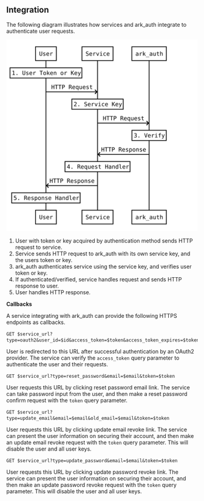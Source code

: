 ## Integration

The following diagram illustrates how services and ark_auth integrate to authenticate user requests.

![User request verification](docs/asset/integration.svg)

1. User with token or key acquired by authentication method sends HTTP request to service.
2. Service sends HTTP request to ark_auth with its own service key, and the users token or key.
3. ark_auth authenticates service using the service key, and verifies user token or key.
4. If authenticated/verified, service handles request and sends HTTP response to user.
5. User handles HTTP response.

**Callbacks**

A service integrating with ark_auth can provide the following HTTPS endpoints as callbacks.

```shell
GET $service_url?type=oauth2&user_id=$id&access_token=$token&access_token_expires=$token_expires&refresh_token=$token&refresh_token_expires=$token_expires
```

User is redirected to this URL after successful authentication by an OAuth2 provider. The service can verify the `access_token` query parameter to authenticate the user and their requests.

```shell
GET $service_url?type=reset_password&email=$email&token=$token
```

User requests this URL by clicking reset password email link. The service can take password input from the user, and then make a reset password confirm request with the `token` query parameter.

```shell
GET $service_url?type=update_email&email=$email&old_email=$email&token=$token
```

User requests this URL by clicking update email revoke link. The service can present the user information on securing their account, and then make an update email revoke request with the `token` query parameter. This will disable the user and all user keys.

```shell
GET $service_url?type=update_password&email=$email&token=$token
```

User requests this URL by clicking update password revoke link. The service can present the user information on securing their account, and then make an update password revoke request with the `token` query parameter. This will disable the user and all user keys.
